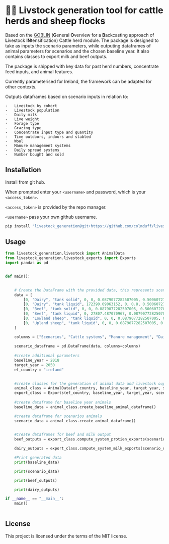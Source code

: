 # 🐄🐏 Livstock generation tool for cattle herds and sheep flocks

 Based on the [GOBLIN](https://gmd.copernicus.org/articles/15/2239/2022/) (**G**eneral **O**verview for a **B**ackcasting approach of **L**ivestock **IN**tensification) Cattle herd module. The package is designed to take as inputs the scenario parameters, while outputing dataframes of animal parameters for scenarios and the chosen baseline year. It also contains classes to export milk and beef outputs. 

 The package is shipped with key data for past herd numbers, concentrate feed inputs, and animal features. 

 Currently parameterised for Ireland, the framework can be adapted for other contexts.

Outputs dataframes based on scenario inputs in relation to:

    -   Livestock by cohort
    -   Livestock population
    -   Daily milk
    -   Live weight
    -   Forage type
    -   Grazing type
    -   Concentrate input type and quantity
    -   Time outdoors, indoors and stabled
    -   Wool
    -   Manure management systems
    -   Daily spread systems
    -   Number bought and sold


## Installation

Install from git hub. 

When prompted enter your ```<username>``` and password, which is your ```<access_token>```.

```<access_token>``` is provided by the repo manager.

```<username>``` pass your own github username.


```bash
pip install "livestock_generation@git+https://github.com/colmduff/livestock_generation.git@main" 

```

## Usage
```python
from livestock_generation.livestock import AnimalData
from livestock_generation.livestock_exports import Exports
import pandas as pd


def main():
        

    # Create the DataFrame with the provided data, this represents scenario inputs
    data = [
        [0, "Dairy", "tank solid", 0, 0, 0.0879077282507005, 0.500607270596862, 0, 0, 0, 0.801458098547012, 0.36840211684271, 0.0555663357895664, 0.126070113756632, 0, 0, 0.0784928061838073, 0.120049095269181, 0, 0.0879200186051467, 0, 0, 0, 0, 136.870524806694, 105.00171069052, 0.591628596827221, 2080],
        [0, "Dairy", "tank liquid", 172390.09063152, 0, 0.8, 0.500607270596862, 0, 0, 0, 0.801458098547012, 0.36840211684271, 0.0555663357895664, 0.126070113756632, 0, 0, 0.0784928061838073, 0.120049095269181, 0, 0.0879200186051467, 0, 0, 0, 0, 136.870524806694, 105.00171069052, 0.591628596827221, 2080],
        [0, "Beef", "tank solid", 0, 0, 0.0879077282507005, 0.500607270596862, 0, 0, 0, 0.801458098547012, 0.36840211684271, 0.0555663357895664, 0.126070113756632, 0, 0, 0.0784928061838073, 0.120049095269181, 0, 0.0879200186051467, 0, 0, 0, 0, 136.870524806694, 105.00171069052, 0.591628596827221, 2080],
        [0, "Beef", "tank liquid", 0, 27807.487070967, 0.0879077282507005, 0.500607270596862, 0, 0, 0, 0.801458098547012, 0.36840211684271, 0.0555663357895664, 0.126070113756632, 0, 0, 0.0784928061838073, 0.120049095269181, 0, 0.0879200186051467, 0, 0, 0, 0, 136.870524806694, 105.00171069052, 0.591628596827221, 2080],
        [0, "Lowland sheep", "tank liquid", 0, 0, 0.0879077282507005, 0.500607270596862, 0, 0, 0, 0.801458098547012, 0.36840211684271, 0.0555663357895664, 0.126070113756632, 0, 0, 0.0784928061838073, 0.120049095269181, 0, 0.0879200186051467, 0, 0, 37812, 0, 136.870524806694, 105.00171069052, 0.591628596827221, 2080],
        [0, "Upland sheep", "tank liquid", 0, 0, 0.0879077282507005, 0.500607270596862, 0, 0, 0, 0.801458098547012, 0.36840211684271, 0.0555663357895664, 0.126070113756632, 0, 0, 0.0784928061838073, 0.120049095269181, 0, 0.0879200186051467, 9453, 0, 0, 0, 136.870524806694, 105.00171069052, 0.591628596827221, 2080]
    ]

    columns = ["Scenarios", "Cattle systems", "Manure management", "Dairy pop", "Beef pop", "Dairy prod", "Beef prod", "mm_storage", "Cattle EF", "AD prod", "Forest area", "Conifer proportion", "Conifer harvest", "Conifer thinned", "Broadleaf harvest", "Bioenergy area", "Crop area", "Wetland area", "Land rewetting", "Grass management", "Upland sheep pop", "Upland sheep prod", "Lowland sheep pop", "Lowland sheep prod", "Dairy Pasture fertilisation", "Beef Pasture fertilisation", "Broadleaf proportion", "Afforest Year"]
    
    scenario_dataframe = pd.DataFrame(data, columns=columns)
    
    #create additional parameters
    baseline_year = 2018
    target_year = 2050
    ef_country = "ireland"
    

    #create classes for the generation of animal data and livestock ouput data 
    animal_class = AnimalData(ef_country, baseline_year, target_year, scenario_dataframe)
    export_class = Exports(ef_country, baseline_year, target_year, scenario_dataframe)
        
    #create dataframe for baseline year animals
    baseline_data = animal_class.create_baseline_animal_dataframe()

    #create dataframe for scenarios animals
    scenario_data = animal_class.create_animal_dataframe()

        
    #Create dataframes for beef and milk output
    beef_outputs = export_class.compute_system_protien_exports(scenario_data, baseline_data)

    dairy_outputs = export_class.compute_system_milk_exports(scenario_data, baseline_data)

    #Print generated data
    print(baseline_data)

    print(scenario_data)

    print(beef_outputs)

    print(dairy_outputs)

if __name__ == "__main__":
    main()
    
```
## License
This project is licensed under the terms of the MIT license.
